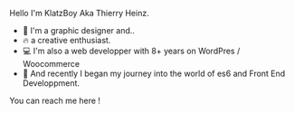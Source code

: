 Hello I'm KlatzBoy Aka Thierry Heinz.
- 🎨 I'm a graphic designer and..
- 🔥 a creative enthusiast.
- 💻 I'm also a web developper with 8+ years on WordPres / Woocommerce
- 🔮 And recently I began my journey into the world of es6 and Front End Developpment.

You can reach me here !
